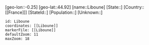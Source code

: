 ﻿---
location: [44.92,-0.25]
mapzoom: [7,12] 
mapmarker: city 
type: City
tags:
- geo/City


SpocWebEntityId: 31977
isDeleted: false
confidential: public

---
[geo-lon::-0.25]
[geo-lat::44.92]
[name::Liboune]
[State::]
[Country::[[France]]]
[StateId::]
[Population::]
[Unknown::]


```leaflet
id: Liboune
coordinates: [[Liboune]]
markerFile: [[Liboune]]
defaultZoom: 11 
maxZoom: 18
```
